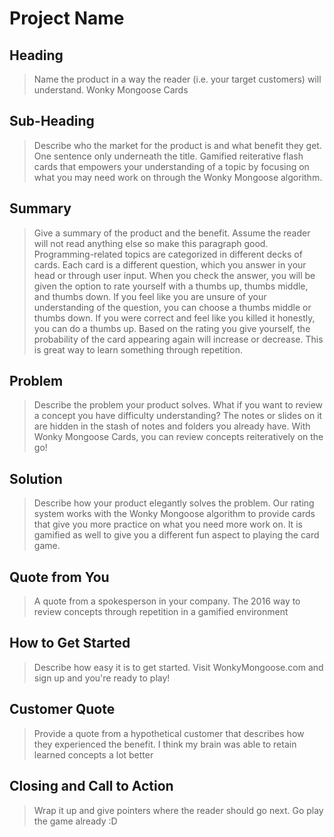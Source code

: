 # Project Name #

<!-- 
> This material was originally posted [here](http://www.quora.com/What-is-Amazons-approach-to-product-development-and-product-management). It is reproduced here for posterities sake.

There is an approach called "working backwards" that is widely used at Amazon. They work backwards from the customer, rather than starting with an idea for a product and trying to bolt customers onto it. While working backwards can be applied to any specific product decision, using this approach is especially important when developing new products or features.

For new initiatives a product manager typically starts by writing an internal press release announcing the finished product. The target audience for the press release is the new/updated product's customers, which can be retail customers or internal users of a tool or technology. Internal press releases are centered around the customer problem, how current solutions (internal or external) fail, and how the new product will blow away existing solutions.

If the benefits listed don't sound very interesting or exciting to customers, then perhaps they're not (and shouldn't be built). Instead, the product manager should keep iterating on the press release until they've come up with benefits that actually sound like benefits. Iterating on a press release is a lot less expensive than iterating on the product itself (and quicker!).

If the press release is more than a page and a half, it is probably too long. Keep it simple. 3-4 sentences for most paragraphs. Cut out the fat. Don't make it into a spec. You can accompany the press release with a FAQ that answers all of the other business or execution questions so the press release can stay focused on what the customer gets. My rule of thumb is that if the press release is hard to write, then the product is probably going to suck. Keep working at it until the outline for each paragraph flows. 

Oh, and I also like to write press-releases in what I call "Oprah-speak" for mainstream consumer products. Imagine you're sitting on Oprah's couch and have just explained the product to her, and then you listen as she explains it to her audience. That's "Oprah-speak", not "Geek-speak".

Once the project moves into development, the press release can be used as a touchstone; a guiding light. The product team can ask themselves, "Are we building what is in the press release?" If they find they're spending time building things that aren't in the press release (overbuilding), they need to ask themselves why. This keeps product development focused on achieving the customer benefits and not building extraneous stuff that takes longer to build, takes resources to maintain, and doesn't provide real customer benefit (at least not enough to warrant inclusion in the press release).
 -->
 
## Heading ##
  > Name the product in a way the reader (i.e. your target customers) will understand.
  Wonky Mongoose Cards

## Sub-Heading ##
  > Describe who the market for the product is and what benefit they get. One sentence only underneath the title.
  Gamified reiterative flash cards that empowers your understanding of a topic by focusing on what you may need work on through the Wonky Mongoose algorithm.

## Summary ##
  > Give a summary of the product and the benefit. Assume the reader will not read anything else so make this paragraph good.
  Programming-related topics are categorized in different decks of cards. Each card is a different question, which you answer in your head or through user input. When you check the answer, you will be given the option to rate yourself with a thumbs up, thumbs middle, and thumbs down. If you feel like you are unsure of your understanding of the question, you can choose a thumbs middle or thumbs down. If you were correct and feel like you killed it honestly, you can do a thumbs up. Based on the rating you give yourself, the probability of the card appearing again will increase or decrease. This is great way to learn something through repetition.

## Problem ##
  > Describe the problem your product solves.
  What if you want to review a concept you have difficulty understanding? The notes or slides on it are hidden in the stash of notes and folders you already have. With Wonky Mongoose Cards, you can review concepts reiteratively on the go!

## Solution ##
  > Describe how your product elegantly solves the problem.
  Our rating system works with the Wonky Mongoose algorithm to provide cards that give you more practice on what you need more work on. It is gamified as well to give you a different fun aspect to playing the card game.


## Quote from You ##
  > A quote from a spokesperson in your company.
  The 2016 way to review concepts through repetition in a gamified environment

## How to Get Started ##
  > Describe how easy it is to get started.
  Visit WonkyMongoose.com and sign up and you're ready to play!

## Customer Quote ##
  > Provide a quote from a hypothetical customer that describes how they experienced the benefit.
  I think my brain was able to retain learned concepts a lot better

## Closing and Call to Action ##
  > Wrap it up and give pointers where the reader should go next.
  Go play the game already :D
